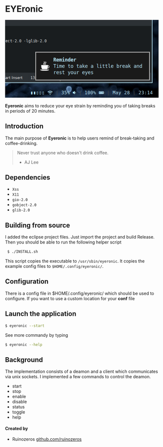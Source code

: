 # EYEronic

![notificationf](https://raw.githubusercontent.com/ruinozeros/eyeronic/master/img/2019-05-28-23%3A14%3A27.png)

**Eyeronic** aims to reduce your eye strain by reminding you of taking breaks 
in periods of 20 minutes.

## Introduction

The main purpose of **Eyeronic** is to help users remind of break-taking and coffee-drinking.

> Never trust anyone who doesn't drink coffee.
> - AJ Lee


## Dependencies

- `Xss`
- `X11`
- `gio-2.0`
- `gobject-2.0`
- `glib-2.0`

## Building from source

I added the eclipse project files. Just import the project and build Release.
Then you should be able to run the following helper script

 ~~~ sh
  $ ./INSTALL.sh
 ~~~

This script copies the executable to `/usr/sbin/eyeronic`. It copies the example
config files to `$HOME/.config/eyeronic/`.

## Configuration
 
 There is a config file in $HOME/.config/eyeronic/ which should be used to configure.
 If you want to use a custom location for your __conf__ file
 
## Launch the application
 
  ~~~ sh
  $ eyeronic --start
  ~~~
  
 See more commandy by typing
 
  ~~~ sh
  $ eyeronic --help
  ~~~
  
## Background

The implementation consists of a deamon and a client which communicates via unix sockets. I implemented a few commands to control the deamon.
- start
- stop
- enable
- disable
- status
- toggle
- help

#### Created by
* Ruinozeros [github.com/ruinozeros](http://github.com/ruinozeros/)

